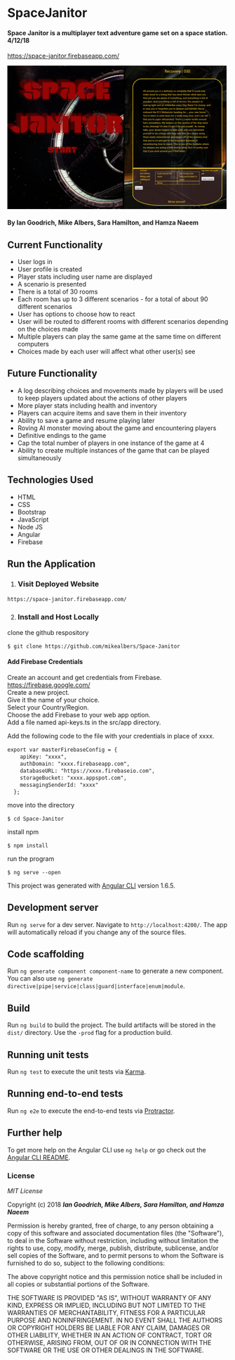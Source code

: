 # SpaceJanitor

#### Space Janitor is a multiplayer text adventure game set on a space station. 4/12/18

https://space-janitor.firebaseapp.com/

<kbd><img src="src/assets/imgs/space-janitor1.PNG" style="max-width: 500px;"></kbd>

#### By Ian Goodrich, Mike Albers, Sara Hamilton, and Hamza Naeem

## Current Functionality
* User logs in
* User profile is created
* Player stats including user name are displayed
* A scenario is presented
* There is a total of 30 rooms
* Each room has up to 3 different scenarios - for a total of about 90 different scenarios
* User has options to choose how to react
* User will be routed to different rooms with different scenarios depending on the choices made
* Multiple players can play the same game at the same time on different computers
* Choices made by each user will affect what other user(s) see

## Future Functionality
* A log describing choices and movements made by players will be used to keep players updated about the actions of other players
* More player stats including health and inventory
* Players can acquire items and save them in their inventory
* Ability to save a game and resume playing later
* Roving AI monster moving about the game and encountering players
* Definitive endings to the game
* Cap the total number of players in one instance of the game at 4
* Ability to create multiple instances of the game that can be played simultaneously

## Technologies Used
* HTML
* CSS
* Bootstrap
* JavaScript
* Node JS
* Angular
* Firebase

## Run the Application  

1. ### Visit Deployed Website
```
https://space-janitor.firebaseapp.com/
```

2. ### Install and Host Locally

  clone the github respository
  ```
  $ git clone https://github.com/mikealbers/Space-Janitor
  ```
  #### Add Firebase Credentials
  Create an account and get credentials from Firebase. https://firebase.google.com/   
  Create a new project.  
  Give it the name of your choice.  
  Select your Country/Region.  
  Choose the add Firebase to your web app option.  
  Add a file named api-keys.ts in the src/app directory.  

  Add the following code to the file with your credentials in place of xxxx.
  ```
  export var masterFirebaseConfig = {
      apiKey: "xxxx",
      authDomain: "xxxx.firebaseapp.com",
      databaseURL: "https://xxxx.firebaseio.com",
      storageBucket: "xxxx.appspot.com",
      messagingSenderId: "xxxx"
    };
  ```
  move into the directory
  ```
  $ cd Space-Janitor
  ```
  install npm
  ```
  $ npm install
  ```
  run the program
  ```
  $ ng serve --open
  ```

This project was generated with [Angular CLI](https://github.com/angular/angular-cli) version 1.6.5.

## Development server

Run `ng serve` for a dev server. Navigate to `http://localhost:4200/`. The app will automatically reload if you change any of the source files.

## Code scaffolding

Run `ng generate component component-name` to generate a new component. You can also use `ng generate directive|pipe|service|class|guard|interface|enum|module`.

## Build

Run `ng build` to build the project. The build artifacts will be stored in the `dist/` directory. Use the `-prod` flag for a production build.

## Running unit tests

Run `ng test` to execute the unit tests via [Karma](https://karma-runner.github.io).

## Running end-to-end tests

Run `ng e2e` to execute the end-to-end tests via [Protractor](http://www.protractortest.org/).

## Further help

To get more help on the Angular CLI use `ng help` or go check out the [Angular CLI README](https://github.com/angular/angular-cli/blob/master/README.md).

### License

*MIT License*

Copyright (c) 2018 **_Ian Goodrich, Mike Albers, Sara Hamilton, and Hamza Naeem_**

Permission is hereby granted, free of charge, to any person obtaining a copy
of this software and associated documentation files (the "Software"), to deal
in the Software without restriction, including without limitation the rights
to use, copy, modify, merge, publish, distribute, sublicense, and/or sell
copies of the Software, and to permit persons to whom the Software is
furnished to do so, subject to the following conditions:

The above copyright notice and this permission notice shall be included in all
copies or substantial portions of the Software.

THE SOFTWARE IS PROVIDED "AS IS", WITHOUT WARRANTY OF ANY KIND, EXPRESS OR
IMPLIED, INCLUDING BUT NOT LIMITED TO THE WARRANTIES OF MERCHANTABILITY,
FITNESS FOR A PARTICULAR PURPOSE AND NONINFRINGEMENT. IN NO EVENT SHALL THE
AUTHORS OR COPYRIGHT HOLDERS BE LIABLE FOR ANY CLAIM, DAMAGES OR OTHER
LIABILITY, WHETHER IN AN ACTION OF CONTRACT, TORT OR OTHERWISE, ARISING FROM,
OUT OF OR IN CONNECTION WITH THE SOFTWARE OR THE USE OR OTHER DEALINGS IN THE
SOFTWARE.
